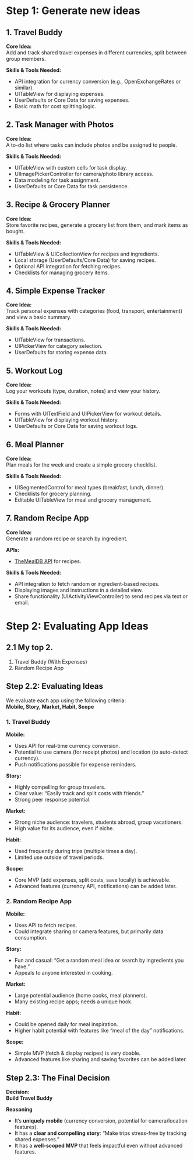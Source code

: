 # Step 1: Generate new ideas
## 1. Travel Buddy
**Core Idea:**  
Add and track shared travel expenses in different currencies, split between group members.

**Skills & Tools Needed:**  
- API integration for currency conversion (e.g., OpenExchangeRates or similar).  
- UITableView for displaying expenses.  
- UserDefaults or Core Data for saving expenses.  
- Basic math for cost splitting logic.  


## 2. Task Manager with Photos
**Core Idea:**  
A to-do list where tasks can include photos and be assigned to people.

**Skills & Tools Needed:**  
- UITableView with custom cells for task display.  
- UIImagePickerController for camera/photo library access.  
- Data modeling for task assignment.  
- UserDefaults or Core Data for task persistence.  


## 3. Recipe & Grocery Planner
**Core Idea:**  
Store favorite recipes, generate a grocery list from them, and mark items as bought.

**Skills & Tools Needed:**  
- UITableView & UICollectionView for recipes and ingredients.  
- Local storage (UserDefaults/Core Data) for saving recipes.  
- Optional API integration for fetching recipes.  
- Checklists for managing grocery items.  


## 4. Simple Expense Tracker
**Core Idea:**  
Track personal expenses with categories (food, transport, entertainment) and view a basic summary.

**Skills & Tools Needed:**  
- UITableView for transactions.  
- UIPickerView for category selection.  
- UserDefaults for storing expense data.  

## 5. Workout Log
**Core Idea:**  
Log your workouts (type, duration, notes) and view your history.

**Skills & Tools Needed:**  
- Forms with UITextField and UIPickerView for workout details.  
- UITableView for displaying workout history.  
- UserDefaults or Core Data for saving workout logs.  

## 6. Meal Planner
**Core Idea:**  
Plan meals for the week and create a simple grocery checklist.

**Skills & Tools Needed:**  
- UISegmentedControl for meal types (breakfast, lunch, dinner).  
- Checklists for grocery planning.  
- Editable UITableView for meal and grocery management.  


## 7. Random Recipe App
**Core Idea:**  
Generate a random recipe or search by ingredient.

**APIs:**  
- [TheMealDB API](https://www.themealdb.com/) for recipes.  

**Skills & Tools Needed:**  
- API integration to fetch random or ingredient-based recipes.  
- Displaying images and instructions in a detailed view.  
- Share functionality (UIActivityViewController) to send recipes via text or email.  

# Step 2: Evaluating App Ideas

## 2.1 My top 2.
1. Travel Buddy (With Expenses)
2. Random Recipe App

## Step 2.2: Evaluating Ideas

We evaluate each app using the following criteria:  
**Mobile, Story, Market, Habit, Scope**


### **1. Travel Buddy**

**Mobile:**  
- Uses API for real-time currency conversion.  
- Potential to use camera (for receipt photos) and location (to auto-detect currency).  
- Push notifications possible for expense reminders.  

**Story:**  
- Highly compelling for group travelers.  
- Clear value: “Easily track and split costs with friends.”  
- Strong peer response potential.  

**Market:**  
- Strong niche audience: travelers, students abroad, group vacationers.  
- High value for its audience, even if niche.  

**Habit:**  
- Used frequently during trips (multiple times a day).  
- Limited use outside of travel periods.   

**Scope:**  
- Core MVP (add expenses, split costs, save locally) is achievable.  
- Advanced features (currency API, notifications) can be added later.  


### **2. Random Recipe App**

**Mobile:**  
- Uses API to fetch recipes.  
- Could integrate sharing or camera features, but primarily data consumption.  

**Story:**  
- Fun and casual: “Get a random meal idea or search by ingredients you have.”  
- Appeals to anyone interested in cooking.  

**Market:**  
- Large potential audience (home cooks, meal planners).  
- Many existing recipe apps; needs a unique hook.  

**Habit:**  
- Could be opened daily for meal inspiration.  
- Higher habit potential with features like “meal of the day” notifications.  

**Scope:**  
- Simple MVP (fetch & display recipes) is very doable.  
- Advanced features like sharing and saving favorites can be added later.  



## Step 2.3: The Final Decision

**Decision:**  
**Build Travel Buddy**

**Reasoning**  
- It’s **uniquely mobile** (currency conversion, potential for camera/location features).  
- It has a **clear and compelling story**: “Make trips stress-free by tracking shared expenses.”  
- It has a **well-scoped MVP** that feels impactful even without advanced features.  

   


